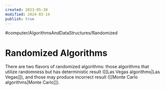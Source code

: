 ```yaml
---
created: 2023-05-30
modified: 2024-03-14
publish: true
---
```


#computer/AlgorithmsAndDataStructures/Randomized 
# Randomized Algorithms
There are two flavors of randomized algorithms: those algorithms that utilize randomness but has deterministic result ([[Las Vegas algorithms|Las Vegas]]), and those may produce incorrect result ([[Monte Carlo algorithms|Monte Carlo]]).